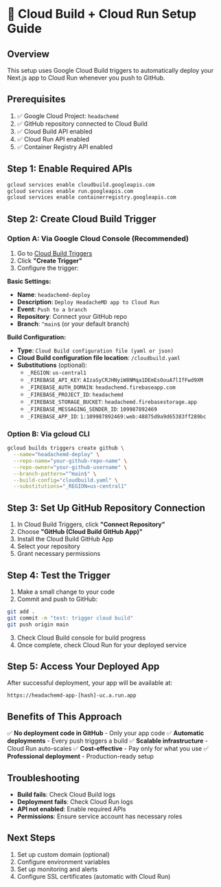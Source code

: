 # 🚀 Cloud Build + Cloud Run Setup Guide

## **Overview**
This setup uses Google Cloud Build triggers to automatically deploy your Next.js app to Cloud Run whenever you push to GitHub.

## **Prerequisites**
1. ✅ Google Cloud Project: `headachemd`
2. ✅ GitHub repository connected to Cloud Build
3. ✅ Cloud Build API enabled
4. ✅ Cloud Run API enabled
5. ✅ Container Registry API enabled

## **Step 1: Enable Required APIs**
```bash
gcloud services enable cloudbuild.googleapis.com
gcloud services enable run.googleapis.com
gcloud services enable containerregistry.googleapis.com
```

## **Step 2: Create Cloud Build Trigger**

### **Option A: Via Google Cloud Console (Recommended)**
1. Go to [Cloud Build Triggers](https://console.cloud.google.com/cloud-build/triggers)
2. Click **"Create Trigger"**
3. Configure the trigger:

**Basic Settings:**
- **Name**: `headachemd-deploy`
- **Description**: `Deploy HeadacheMD app to Cloud Run`
- **Event**: `Push to a branch`
- **Repository**: Connect your GitHub repo
- **Branch**: `^main$` (or your default branch)

**Build Configuration:**
- **Type**: `Cloud Build configuration file (yaml or json)`
- **Cloud Build configuration file location**: `/cloudbuild.yaml`
- **Substitutions** (optional):
  - `_REGION`: `us-central1`
  - `_FIREBASE_API_KEY`: `AIzaSyCRJHNyiW8NMqa1DEmEsOouA7lIfFwd9XM`
  - `_FIREBASE_AUTH_DOMAIN`: `headachemd.firebaseapp.com`
  - `_FIREBASE_PROJECT_ID`: `headachemd`
  - `_FIREBASE_STORAGE_BUCKET`: `headachemd.firebasestorage.app`
  - `_FIREBASE_MESSAGING_SENDER_ID`: `109987892469`
  - `_FIREBASE_APP_ID`: `1:109987892469:web:48875d9a9d65383ff289bc`

### **Option B: Via gcloud CLI**
```bash
gcloud builds triggers create github \
  --name="headachemd-deploy" \
  --repo-name="your-github-repo-name" \
  --repo-owner="your-github-username" \
  --branch-pattern="^main$" \
  --build-config="cloudbuild.yaml" \
  --substitutions="_REGION=us-central1"
```

## **Step 3: Set Up GitHub Repository Connection**
1. In Cloud Build Triggers, click **"Connect Repository"**
2. Choose **"GitHub (Cloud Build GitHub App)"**
3. Install the Cloud Build GitHub App
4. Select your repository
5. Grant necessary permissions

## **Step 4: Test the Trigger**
1. Make a small change to your code
2. Commit and push to GitHub:
```bash
git add .
git commit -m "test: trigger cloud build"
git push origin main
```
3. Check Cloud Build console for build progress
4. Once complete, check Cloud Run for your deployed service

## **Step 5: Access Your Deployed App**
After successful deployment, your app will be available at:
```
https://headachemd-app-[hash]-uc.a.run.app
```

## **Benefits of This Approach**
✅ **No deployment code in GitHub** - Only your app code
✅ **Automatic deployments** - Every push triggers a build
✅ **Scalable infrastructure** - Cloud Run auto-scales
✅ **Cost-effective** - Pay only for what you use
✅ **Professional deployment** - Production-ready setup

## **Troubleshooting**
- **Build fails**: Check Cloud Build logs
- **Deployment fails**: Check Cloud Run logs
- **API not enabled**: Enable required APIs
- **Permissions**: Ensure service account has necessary roles

## **Next Steps**
1. Set up custom domain (optional)
2. Configure environment variables
3. Set up monitoring and alerts
4. Configure SSL certificates (automatic with Cloud Run)
